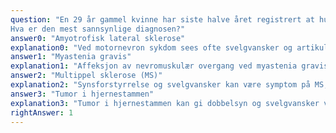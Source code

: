```yaml
---
question: "En 29 år gammel kvinne har siste halve året registrert at hun i perioder ser dobbelt og at ett eller begge øyelokk enkelte ganger siger ned, særlig når hun er sliten om kvelden. Hun har i perioder også litt svelgvansker. Plagene er ikke tilstede om morgenen.
Hva er den mest sannsynlige diagnosen?"
answer0: "Amyotrofisk lateral sklerose"
explanation0: "Ved motornevron sykdom sees ofte svelgvansker og artikulasjonsproblemer. Symptomene er imidlertid jevnt progredierende og det tilkommer vanligvis pareser og atrofi i armer og ben. "
answer1: "Myastenia gravis"
explanation1: "Affeksjon av nevromuskulær overgang ved myastenia gravis gir typisk muskeltrettbarhet og bedring etter hvile, slik beskrevet hos denne ungen kvinnen. Tverrstripet muskelatur affiseres ogokulære muskler er påvirket hos de aller fleste med myastenia gravis. Svelg og talefunksjonen er også ofte påvirket og viser den sammme trettbarheten og bedring etter hvile."
answer2: "Multippel sklerose (MS)"
explanation2: "Synsforstyrrelse og svelgvansker kan være symptom på MS, men symptomene varierer ikke i løpet av døgnet slik beskrevet hos denne pasienten. Ved MS er dobbelt syn og synsreduksjon pga optikus nevritt de mest vanlige synsfortyrrelsene. "
answer3: "Tumor i hjernestammen"
explanation3: "Tumor i hjernestammen kan gi dobbelsyn og svelgvansker ved affeksjon av hjernenervene eller deres kjerner . Symptomene vil da være jevnt progredierende."
rightAnswer: 1
---
```



